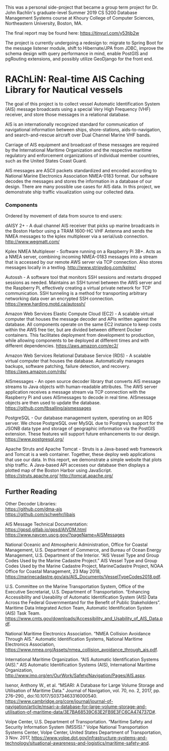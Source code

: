 This was a personal side-project that became a group term project for Dr. John Rachlin's graduate-level Summer 2019 CS 5200 Database Management Systems course at Khoury College of Computer Sciences, Northeastern University, Boston, MA. 

The final report may be found here: https://tinyurl.com/y53tjb2w

The project is currently undergoing a redesign to: migrate to Spring Boot for the message listener module, shift to Hibernate/JPA from JDBC, improve the schema design with query performance in mind, enable PostGIS and pgRouting extensions, and possibly utilize GeoDjango for the front end. 

# RAChLiN: Real-time AIS Caching Library for Nautical vessels
The goal of this project is to collect vessel Automatic Identification System (AIS) message broadcasts using a special Very High Frequency (VHF) receiver, and store those messages in a relational database.

AIS is an internationally recognized standard for communication of navigational information between ships, shore-stations, aids-to-navigation, and search-and-rescue aircraft over Dual Channel Marine VHF bands.

Carriage of AIS equipment and broadcast of these messages are required by the International Maritime Organization and the respective maritime regulatory and enforcement organizations of individual member countries, such as the United States Coast Guard.

AIS messages are ASCII packets standardized and encoded according to National Marine Electronics Association NMEA-0183 format. Our software decodes the messages and stores the information in a database of our design. There are many possible use cases for AIS data. In this project, we demonstrate ship traffic visualization using our collected data.

### Components
Ordered by movement of data from source to end users:

dAISY 2+ - A dual channel AIS receiver that picks up marine broadcasts in the Boston Harbor using a TRAM 1600-HC VHF Antenna and sends the NMEA messages to the kplex multiplexer via a serial/usb connection.
http://www.wegmatt.com/

Kplex NMEA Multiplexer - Software running on a Raspberry Pi 3B+. Acts as a NMEA server, combining incoming NMEA-0183 messages into a stream that is accessed by our remote AWS server via TCP connection. Also stores messages locally in a textlog. http://www.stripydog.com/kplex/

Autossh - A software tool that monitors SSH sessions and restarts dropped sessions as needed. Maintains an SSH tunnel between the AWS server and the Raspberry Pi, effectively creating a virtual private network for TCP communication. SSH tunneling is a method for transporting arbitrary networking data over an encrypted SSH connection. 
https://www.harding.motd.ca/autossh/

Amazon Web Services Elastic Compute Cloud (EC2) - A scalable virtual computer that houses the message decoder and APIs written against the database. All components operate on the same EC2 instance to keep costs within the AWS free tier, but are divided between different Docker containers. This facilitates deployment from development to production, while allowing components to be deployed at different times and with different dependencies.
https://aws.amazon.com/ec2/

Amazon Web Services Relational Database Service (RDS) - A scalable virtual computer that houses the database. Automatically manages backups, software patching, failure detection, and recovery.
https://aws.amazon.com/rds/

AISmessages - An open source decoder library that converts AIS message streams to Java objects with human-readable attributes. The AWS server application receives a message stream via TCP connection with the Raspberry Pi and uses AISmessages to decode in real time. AISmessage objects are then used to update the database. 
https://github.com/tbsalling/aismessages

PostgreSQL - Our database management system, operating on an RDS server. We chose PostgreSQL over MySQL due to Postgres’s support for the JSONB data type and storage of geographic information via the PostGIS extension. These features will support future enhancements to our design. 
https://www.postgresql.org/

Apache Struts and Apache Tomcat - Struts is a Java-based web framework and Tomcat is a web container. Together, these deploy web applications that use our data. In this report, we demonstrate a simple website that plots ship traffic. A Java-based API accesses our database then displays a plotted map of the Boston Harbor using JavaScript.
https://struts.apache.org/
http://tomcat.apache.org/

## Further Reading
Other Decoder Libraries: <br />
https://github.com/dma-ais <br />
https://github.com/schwehr/libais <br />

AIS Message Technical Documentation: <br />
https://gpsd.gitlab.io/gpsd/AIVDM.html <br />
https://www.navcen.uscg.gov/?pageName=AISMessages <br />

National Oceanic and Atmospheric Administration, Office for Coastal Management, U.S. Department of Commerce, and Bureau of Ocean Energy Management, U.S. Department of the Interior. “AIS Vessel Type and Group Codes Used by the Marine Cadastre Project.” AIS Vessel Type and Group Codes Used by the Marine Cadastre Project, MarineCadastre Project, NOAA Office for Coastal Management, 23 May 2018, <https://marinecadastre.gov/ais/AIS_Documents/VesselTypeCodes2018.pdf>.

U.S. Committee on the Marine Transportation System, Office of the Executive Secretariat, U.S. Department of Transportation. “Enhancing Accessibility and Useability of Automatic Identification System (AIS) Data Across the Federal Governmentand for the Benefit of Public Stakeholders”. Maritime Data Integrated Action Team, Automatic Identification System (AIS) Task Team. <https://www.cmts.gov/downloads/Accessibility_and_Usability_of_AIS_Data.pdf>.

National Maritime Electronics Association. “NMEA Collision Avoidance Through AIS.” Automatic Identification Systems, National Maritime Electronics Association, <https://www.nmea.org/Assets/nmea_collision_avoidance_through_ais.pdf>.

International Maritime Organization. “AIS Automatic Identification Systems (AIS).” AIS Automatic Identification Systems (AIS), International Maritime Organization, <http://www.imo.org/en/OurWork/Safety/Navigation/Pages/AIS.aspx>.

Isenor, Anthony W., et al. “MSARI: A Database for Large Volume Storage and Utilisation of Maritime Data.” Journal of Navigation, vol. 70, no. 2, 2017, pp. 276–290., doi:10.1017/S0373463316000540. <https://www.cambridge.org/core/journal/journal-of-navigation/article/msari-a-database-for-large-volume-storage-and-utilisation-of-maritime-data/3E7BA68539C63E2FB9E3FC6CA474737D#>.

Volpe Center, U.S. Department of Transportation. “Maritime Safety and Security Information System (MSSIS).” Volpe National Transportation Systems Center, Volpe Center, United States Department of Transportation, 3 Nov. 2017, <https://www.volpe.dot.gov/infrastructure-systems-and-technology/situational-awareness-and-logistics/maritime-safety-and>.
